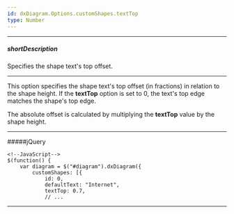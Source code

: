```yaml
---
id: dxDiagram.Options.customShapes.textTop
type: Number
---
```

---
##### shortDescription
Specifies the shape text's top offset.

---
This option specifies the shape text's top offset (in fractions) in relation to the shape height. If the **textTop** option is set to 0, the text's top edge matches the shape's top edge.

The absolute offset is calculated by multiplying the **textTop** value by the shape height.

---
#####jQuery

    <!--JavaScript-->
    $(function() {
        var diagram = $("#diagram").dxDiagram({
            customShapes: [{
                id: 0,
                defaultText: "Internet",
                textTop: 0.7,
                // ...
        
---